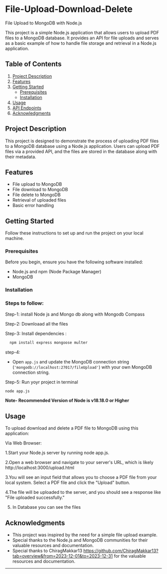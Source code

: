 # File-Upload-Download-Delete
File Upload to MongoDB with Node.js

This project is a simple Node.js application that allows users to upload PDF files to a MongoDB database. It provides an API for file uploads and serves as a basic example of how to handle file storage and retrieval in a Node.js application.

## Table of Contents

1. [Project Description](#project-description)
2. [Features](#features)
3. [Getting Started](#getting-started)
    - [Prerequisites](#prerequisites)
    - [Installation](#installation)
4. [Usage](#usage)
5. [API Endpoints](#api-endpoints)
6. [Acknowledgments](#acknowledgments)

## Project Description

This project is designed to demonstrate the process of uploading PDF files to a MongoDB database using a Node.js application. Users can upload PDF files via a provided API, and the files are stored in the database along with their metadata.

## Features

- File upload to MongoDB
- File download to MongoDB
- File delete to MongoDB 
- Retrieval of uploaded files
- Basic error handling

## Getting Started

Follow these instructions to set up and run the project on your local machine.

### Prerequisites

Before you begin, ensure you have the following software installed:

- Node.js and npm (Node Package Manager)
- MongoDB

### Installation
### Steps to follow:
Step-1:
install Node js and Mongo db along with Mongodb Compass

Step-2:
Downloaad all the files

Step-3:
Install dependencies :
 ```bash
   npm install express mongoose multer
   ```
step-4:
   - Open `app.js` and update the MongoDB connection string (`'mongodb://localhost:27017/fileUpload'`) with your own MongoDB connection string.

Step-5: Run yoyr project in terminal
   ```bash
   node app.js
   ```

**Note- Recommended Version of Node is v18.18.0 or Higher**

## Usage

To upload download and delete a PDF file to MongoDB using this application:

Via Web Browser:

1.Start your Node.js server by running node app.js.

2.Open a web browser and navigate to your server's URL, which is likely http://localhost:3000/upload.html

3.You will see an input field that allows you to choose a PDF file from your local system. Select a PDF file and click the "Upload" button.

4.The file will be uploaded to the server, and you should see a response like "File uploaded successfully."

5. In Database you can see the files


## Acknowledgments

- This project was inspired by the need for a simple file upload example.
- Special thanks to the Node.js and MongoDB communities for their valuable resources and documentation.
- Special thanks to ChiragMakkar13 https://github.com/ChiragMakkar13?tab=overview&from=2023-12-01&to=2023-12-31 for the valuable resources and documentation.

---
